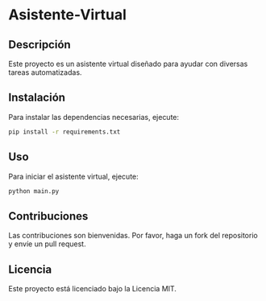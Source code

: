 # Asistente-Virtual

## Descripción
Este proyecto es un asistente virtual diseñado para ayudar con diversas tareas automatizadas.

## Instalación
Para instalar las dependencias necesarias, ejecute:
```bash
pip install -r requirements.txt
```

## Uso
Para iniciar el asistente virtual, ejecute:
```bash
python main.py
```

## Contribuciones
Las contribuciones son bienvenidas. Por favor, haga un fork del repositorio y envíe un pull request.

## Licencia
Este proyecto está licenciado bajo la Licencia MIT.